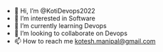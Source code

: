 - 👋 Hi, I’m @KotiDevops2022
- 👀 I’m interested in Software
- 🌱 I’m currently learning Devops
- 💞️ I’m looking to collaborate on Devops
- 📫 How to reach me kotesh.manipal@gmail.com

<!---
KotiDevops2022/KotiDevops2022 is a ✨ special ✨ repository because its `README.md` (this file) appears on your GitHub profile.
You can click the Preview link to take a look at your changes.
--->
